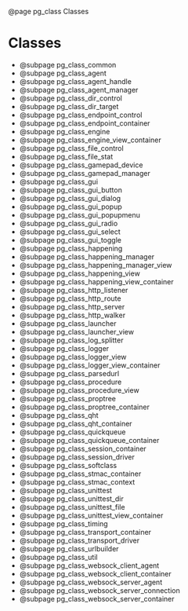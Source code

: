 ﻿@page pg_class Classes

# Classes

- @subpage pg_class_common
- @subpage pg_class_agent
- @subpage pg_class_agent_handle
- @subpage pg_class_agent_manager
- @subpage pg_class_dir_control
- @subpage pg_class_dir_target
- @subpage pg_class_endpoint_control
- @subpage pg_class_endpoint_container
- @subpage pg_class_engine
- @subpage pg_class_engine_view_container
- @subpage pg_class_file_control
- @subpage pg_class_file_stat
- @subpage pg_class_gamepad_device
- @subpage pg_class_gamepad_manager
- @subpage pg_class_gui
- @subpage pg_class_gui_button
- @subpage pg_class_gui_dialog
- @subpage pg_class_gui_popup
- @subpage pg_class_gui_popupmenu
- @subpage pg_class_gui_radio
- @subpage pg_class_gui_select
- @subpage pg_class_gui_toggle
- @subpage pg_class_happening
- @subpage pg_class_happening_manager
- @subpage pg_class_happening_manager_view
- @subpage pg_class_happening_view
- @subpage pg_class_happening_view_container
- @subpage pg_class_http_listener
- @subpage pg_class_http_route
- @subpage pg_class_http_server
- @subpage pg_class_http_walker
- @subpage pg_class_launcher
- @subpage pg_class_launcher_view
- @subpage pg_class_log_splitter
- @subpage pg_class_logger
- @subpage pg_class_logger_view
- @subpage pg_class_logger_view_container
- @subpage pg_class_parsedurl
- @subpage pg_class_procedure
- @subpage pg_class_procedure_view
- @subpage pg_class_proptree
- @subpage pg_class_proptree_container
- @subpage pg_class_qht
- @subpage pg_class_qht_container
- @subpage pg_class_quickqueue
- @subpage pg_class_quickqueue_container
- @subpage pg_class_session_container
- @subpage pg_class_session_driver
- @subpage pg_class_softclass
- @subpage pg_class_stmac_container
- @subpage pg_class_stmac_context
- @subpage pg_class_unittest
- @subpage pg_class_unittest_dir
- @subpage pg_class_unittest_file
- @subpage pg_class_unittest_view_container
- @subpage pg_class_timing
- @subpage pg_class_transport_container
- @subpage pg_class_transport_driver
- @subpage pg_class_urlbuilder
- @subpage pg_class_util
- @subpage pg_class_websock_client_agent
- @subpage pg_class_websock_client_container
- @subpage pg_class_websock_server_agent
- @subpage pg_class_websock_server_connection
- @subpage pg_class_websock_server_container
